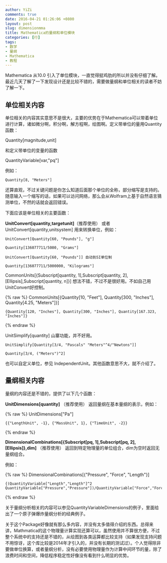 ```yaml
---
author: YiZi
comments: true
date: 2016-04-21 01:26:06 +0800
layout: post
slug: dimensionmma
title: Mathematica的量纲和单位模块
categories: [行]
tags:
- 数学
- 量纲
- Mathematica
- 教程
---
```


Mathematica 从10.0 引入了单位模块，一直觉得挺鸡肋的所以并没有仔细了解。最近几天了解了一下发现设计还是比较不错的，需要做量纲和单位相关的读者不妨了解一下。

## 单位相关内容

单位相关的内容其实意思不是很大，主要的优势在于Mathematica可以带着单位进行计算，诸如微分啊，积分啊，解方程啊，绘图啊。定义带单位的量用Quantity函数：

Quantity[magnitude,unit]  

和定义带单位的变量的函数

QuantityVariable[var,"pq"] 

例如：

	Quantity[8, "Meters"]

还算直观，不过关键问题是你怎么知道后面那个单位的全称，部分缩写是支持的。随意输入一个缩写的话，如果可以访问网络，那么会从Wolfram上基于自然语言猜测单位，不然的话就会返回错误。

下面应该是单位相关的主要函数：

**UnitConvert[quantity,targetunit]**（推荐使用）  或者 UnitConvert[quantity,unitsystem] 用来转换单位，例如：

	UnitConvert[Quantity[60, "Pounds"], "g"]

	Quantity[136077711/5000, "Grams"]

	UnitConvert[Quantity[60, "Pounds"]] 自动到SI单位制

	Quantity[136077711/5000000, "Kilograms"]

CommonUnits[{Subscript[quantity, 1],Subscript[quantity, 2],\[Ellipsis],Subscript[quantity, n]}] 想法不错，不过不是很好用。不如自己用UnitConvert好控制。

{% raw %}
	CommonUnits[{Quantity[10, "Feet"], Quantity[300, "Inches"], Quantity[4.25, "Meters"]}]

	{Quantity[120, "Inches"], Quantity[300, "Inches"], Quantity[167.323, "Inches"]}
{% endraw %}

UnitSimplify[quantity] 山寨功能，并不好用。

	UnitSimplify[Quantity[3/4, "Pascals" "Meters"^4/"Newtons"]]

	Quantity[3/4, ("Meters")^2]

也可以自定义单位，参见 IndependentUnit。其他函数意思不大，就不介绍了。

## 量纲相关内容
量纲的内容还是不错的，提供了以下几个函数：

**UnitDimensions[quantity]** （推荐使用） 返回量纲在基本量纲的表示，例如：

{% raw %}
	UnitDimensions["Pa"]

	{{"LengthUnit", -1}, {"MassUnit", 1}, {"TimeUnit", -2}}
{% endraw %}

**DimensionalCombinations[{Subscript[pq, 1],Subscript[pq, 2],\[Ellipsis]},dim]** （推荐使用） 返回到特定物理量的单位组合，dim为空时返回无量纲组合。

例如：

{% raw %}
	DimensionalCombinations[{"Pressure", "Force", "Length"}]

	{(QuantityVariable["Length","Length"]^2 QuantityVariable["Pressure","Pressure"])/QuantityVariable["Force","Force"]}
{% endraw %}


关于量纲分析相关的内容可以参见QuantityVariableDimensions的例子，里面给出了一个原子弹爆炸量纲分析的经典例子。

关于这个Package好像就有那么多内容，并没有太多值得介绍的东西。总得来讲，Mathmatica的这个物理量计算实现还算可以，虽然使用并不算很方便，不过整个系统中的支持还是不错的，从绘图到各类运算都比较支持（如果发现支持问题不用惊讶，这个库比较是2014年才引入的，并没有长期的测试过）。个人觉得除非要做单位换算，或者量纲分析，没有必要使用物理量作为计算中间环节的量，除了浪费时间和空间，降低程序稳定性好像没有看到什么明显的优势。
